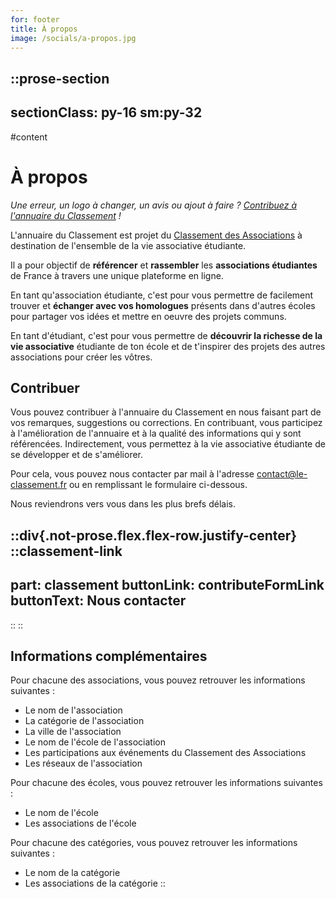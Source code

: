 ```yaml
---
for: footer
title: À propos
image: /socials/a-propos.jpg
---
```


::prose-section
---
sectionClass: py-16 sm:py-32
---
#content
# À propos

*Une erreur, un logo à changer, un avis ou ajout à faire ? [Contribuez à l'annuaire du Classement](#contribuer) !*

L'annuaire du Classement est projet du [Classement des Associations](https://le-classement.fr) à destination de l'ensemble de la vie associative étudiante.

Il a pour objectif de **référencer** et **rassembler** les **associations étudiantes** de France à travers une unique plateforme en ligne.

En tant qu'association étudiante, c'est pour vous permettre de facilement trouver et **échanger avec vos homologues** présents dans d'autres écoles pour partager vos idées et mettre en oeuvre des projets communs.

En tant d'étudiant, c'est pour vous permettre de **découvrir la richesse de la vie associative** étudiante de ton école et de t'inspirer des projets des autres associations pour créer les vôtres.

## Contribuer

Vous pouvez contribuer à l'annuaire du Classement en nous faisant part de vos remarques, suggestions ou corrections. En contribuant, vous participez à l'amélioration de l'annuaire et à la qualité des informations qui y sont référencées. Indirectement, vous permettez à la vie associative étudiante de se développer et de s'améliorer.

Pour cela, vous pouvez nous contacter par mail à l'adresse [contact@le-classement.fr](mailto:contact@le-classement.fr) ou en remplissant le formulaire ci-dessous.

Nous reviendrons vers vous dans les plus brefs délais.

::div{.not-prose.flex.flex-row.justify-center}
  ::classement-link
  ---
  part: classement
  buttonLink: contributeFormLink
  buttonText: Nous contacter
  ---
  ::
::

## Informations complémentaires

Pour chacune des associations, vous pouvez retrouver les informations suivantes :
- Le nom de l'association
- La catégorie de l'association
- La ville de l'association
- Le nom de l'école de l'association
- Les participations aux événements du Classement des Associations
- Les réseaux de l'association

Pour chacune des écoles, vous pouvez retrouver les informations suivantes :
- Le nom de l'école
- Les associations de l'école

Pour chacune des catégories, vous pouvez retrouver les informations suivantes :
- Le nom de la catégorie
- Les associations de la catégorie
::
